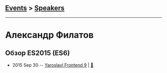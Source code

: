 ## [Events](../README.md) > [Speakers](../speakers.md)
---

# Александр Филатов

## Обзор ES2015 (ES6)
- 2015 Sep 30 -- [Yaroslavl Frontend 9](https://youtu.be/jupC6d0sH0k)  | [:notebook:](https://www.slideshare.net/AlexFilatov3/es2015es6)  
